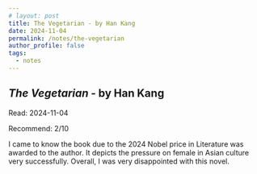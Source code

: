 ```yaml
---
# layout: post
title: The Vegetarian - by Han Kang
date: 2024-11-04
permalink: /notes/the-vegetarian
author_profile: false
tags:
  - notes
---
```


## *The Vegetarian* - by Han Kang

Read: 2024-11-04

Recommend: 2/10

I came to know the book due to the 2024 Nobel price in Literature was awarded to the author. It depicts the pressure on female in Asian culture very successfully. Overall, I was very disappointed with this novel.  